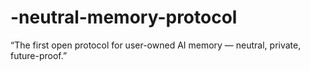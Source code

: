 # -neutral-memory-protocol
“The first open protocol for user-owned AI memory — neutral, private, future-proof.”
